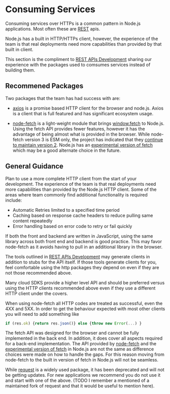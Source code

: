 # Consuming Services

Consuming services over HTTPs is a common pattern in Node.js applications.
Most often these are [REST](https://www.ibm.com/cloud/learn/rest-apis)
apis.

Node.js has a built in HTTP/HTTPs client, however, the experience of the
team is that real deployments need more capabilities than provided by that
built in client.

This section is the compliment to
[REST APIs Development](./rest-api-development.md) sharing our experience
with the packages used to comsumes services instead of building
them.

## Recommened Packages

Two packages that the team has had success with are:

- [axios](https://www.npmjs.com/package/axios) is a promise based
  HTTP client for the browser and node.js.
  Axios is a client that is full featured and has
  significant ecosystem usage.

- [node-fetch](https://github.com/node-fetch/node-fetch) is a light-weight module that brings
  [window.fetch](https://fetch.spec.whatwg.org/) to Node.js.
  Using the fetch API provides fewer features, however it has the
  advantage of being almost what is provided in the browser. While node-fetch version 3 is
  ESM only, the project has indicated that they
  [continue to maintain version 2](https://github.com/node-fetch/node-fetch#commonjs). Node.js has an
  [experimental version of fetch](https://nodejs.org/docs/latest/api/globals.html#fetch)
  which may be a good alternate choice in the future.

## General Guidance

Plan to use a more complete HTTP client from the start of your development.
The experience of the team is that real deployments need more capabilities
than provided by the Node.js HTTP client. Some of the areas where team
commonly find additional functionality is required include:

* Automatic Retries limited to a specified time period
* Caching based on response cache headers to reduce pulling same content repeatedly
* Error handling based on error code to retry or fail quickly

If both the front and backend are written in JavaScript, using the same library
across both front end and backend is good practice. This may favor node-fetch
as it avoids having to pull in an additional library in the browser.

The tools outlined in [REST APIs Development](./rest-api-development.md) may
generate clients in addition to stubs for the API itself. If those
tools generate clients for you, feel comfortable using the http packages
they depend on even if they are not those recommended above. 

Many cloud SDKS provide a higher level API and should be preferred
versus using the HTTP clients recommended above even if they use
a different HTTP client under the covers.

When using node-fetch all HTTP codes are treated as successful, even the 4XX and
5XX. In order to get the behaviour expected with most other clients you will
need to add something like 

```JavaScript
if (res.ok) {return res.json()} else {throw new Error(...) }
```
The fetch API was designed for the browser and cannot be fully
implemented in the back end. In addition, it does cover all aspects
required for a back-end implementation. The API 
provided by [node-fetch](https://github.com/node-fetch/node-fetch)
and the
[experimental version of fetch](https://nodejs.org/docs/latest/api/globals.html#fetch)
in Node.js are not the same as difference choices were made on how
to handle the gaps. For this reason moving from
node-fetch to the built in version of fetch in Node.js will not be seamless.

While [request](https://www.npmjs.com/package/request) is a widely used
package, it has been deprecated and will not be getting updates.
For new applications we recommend you
do not use it and start with one of the above.  (TODO I remember
a mentioned of a maintained fork of request and that it
would be useful to mention here).
